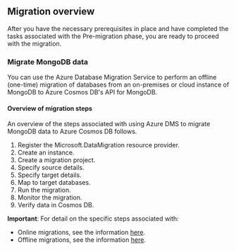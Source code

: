 ## Migration overview

After you have the necessary prerequisites in place and have completed the tasks associated with the Pre-migration phase, you are ready to proceed with the migration.

### Migrate MongoDB data

You can use the Azure Database Migration Service to perform an offline (one-time) migration of databases from an on-premises or cloud instance of MongoDB to Azure Cosmos DB's API for MongoDB.

#### Overview of migration steps

An overview of the steps associated with using Azure DMS to migrate MongoDB data to Azure Cosmos DB follows.

1. Register the Microsoft.DataMigration resource provider.
2. Create an instance.
3. Create a migration project.
4. Specify source details.
5. Specify target details.
6. Map to target databases.
7. Run the migration.
8. Monitor the migration.
9. Verify data in Cosmos DB.

**Important**: For detail on the specific steps associated with:
* Online migrations, see the information [here](https://docs.microsoft.com/en-us/azure/dms/tutorial-mongodb-cosmos-db-online#register-the-microsoftdatamigration-resource-provider).
* Offline migrations, see the information [here](https://docs.microsoft.com/en-us/azure/dms/tutorial-mongodb-cosmos-db#register-the-microsoftdatamigration-resource-provider).
